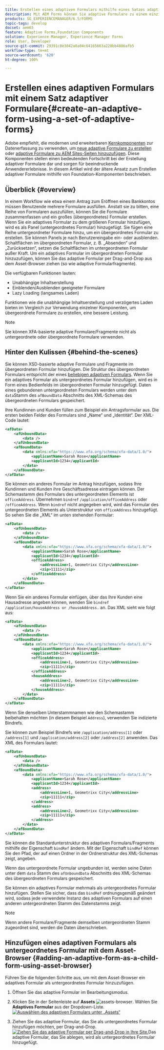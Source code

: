 ```yaml
---
title: Erstellen eines adaptiven Formulars mithilfe eines Satzes adaptiver Formulare
description: Mit AEM Forms können Sie adaptive Formulare zu einem einzigen großen adaptiven Formular zusammenführen und die zugehörigen Funktionen verstehen.
products: SG_EXPERIENCEMANAGER/6.5/FORMS
topic-tags: develop
docset: aem65
feature: Adaptive Forms,Foundation Components
solution: Experience Manager, Experience Manager Forms
role: User, Developer
source-git-commit: 29391c8e3042a8a04c64165663a228bb4886afb5
workflow-type: tm+mt
source-wordcount: '620'
ht-degree: 100%

---
```


# Erstellen eines adaptiven Formulars mit einem Satz adaptiver Formulare{#create-an-adaptive-form-using-a-set-of-adaptive-forms}

<span class="preview"> Adobe empfiehlt, die modernen und erweiterbaren [Kernkomponenten](https://experienceleague.adobe.com/docs/experience-manager-core-components/using/adaptive-forms/introduction.html?lang=de) zur Datenerfassung zu verwenden, um [neue adaptive Formulare zu erstellen](/help/forms/using/create-an-adaptive-form-core-components.md) oder [adaptive Formulare zu AEM Sites-Seiten hinzuzufügen](/help/forms/using/create-or-add-an-adaptive-form-to-aem-sites-page.md). Diese Komponenten stellen einen bedeutenden Fortschritt bei der Erstellung adaptiver Formulare dar und sorgen für beeindruckende Anwendererlebnisse. In diesem Artikel wird der ältere Ansatz zum Erstellen adaptiver Formulare mithilfe von Foundation-Komponenten beschrieben. </span>

## Überblick {#overview}

In einem Workflow wie etwa einem Antrag zum Eröffnen eines Bankkontos müssen Benutzende mehrere Formulare ausfüllen. Anstatt sie zu bitten, eine Reihe von Formularen auszufüllen, können Sie die Formulare zusammenfassen und ein großes (übergeordnetes) Formular erstellen. Wenn Sie ein adaptives Formular zu dem größeren Formular hinzufügen, wird es als Panel (untergeordnetes Formular) hinzugefügt. Sie fügen eine Reihe untergeordneter Formulare hinzu, um ein übergeordnetes Formular zu erstellen. Sie können Panels je nach Benutzereingabe ein- oder ausblenden. Schaltflächen im übergeordneten Formular, z. B. „Absenden“ und „Zurücksetzen“, setzen die Schaltflächen im untergeordneten Formular außer Kraft. Um ein adaptives Formular im übergeordneten Formular hinzuzufügen, können Sie das adaptive Formular per Drag-and-Drop aus dem Asset-Browser ziehen (so wie adaptive Formularfragmente).

Die verfügbaren Funktionen lauten:

* Unabhängige Inhaltserstellung
* Einblenden/Ausblenden geeigneter Formulare
* Lazy Loading (langsames Laden)

Funktionen wie die unabhängige Inhaltserstellung und verzögertes Laden bieten im Vergleich zur Verwendung einzelner Komponenten, um übergeordnete Formulare zu erstellen, eine bessere Leistung.

>[!NOTE]
>
>Sie können XFA-basierte adaptive Formulare/Fragmente nicht als untergeordnete oder übergeordnete Formulare verwenden.

## Hinter den Kulissen {#behind-the-scenes}

Sie können XSD-basierte adaptive Formulare und Fragmente im übergeordneten Formular hinzufügen. Die Struktur des übergeordneten Formulars entspricht der eines [beliebigen adaptiven Formulars](../../forms/using/prepopulate-adaptive-form-fields.md). Wenn Sie ein adaptives Formular als untergeordnetes Formular hinzufügen, wird es in Form eines Bedienfelds im übergeordneten Formular hinzugefügt. Daten eines gebundenen untergeordneten Formulars werden unter dem `data`Stamm des `afBoundData` Abschnitts des XML-Schemas des übergeordneten Formulars gespeichert.

Ihre Kundinnen und Kunden füllen zum Beispiel ein Antragsformular aus. Die ersten beiden Felder des Formulars sind „Name“ und „Identität“. Der XML-Code lautet:

```xml
<afData>
    <afUnboundData>
        <data />
    </afUnboundData>
    <afBoundData>
        <data xmlns:xfa="https://www.xfa.org/schema/xfa-data/1.0/">
            <applicantName>Sarah Rose</applicantName>
            <applicantId>1234</applicantId>
        </data>
    </afBoundData>
</afData>
```

Sie können ein anderes Formular im Antrag hinzufügen, sodass Ihre Kundinnen und Kunden ihre Geschäftsadresse eintragen können. Der Schemastamm des Formulars des untergeordneten Elements ist `officeAddress`. Übernehmen `bindref` `/application/officeAddress` oder `/officeAddress`. Wenn `bindref` nicht angegeben wird, wird das Formular des untergeordneten Elements als Unterstruktur von `officeAddress` hinzugefügt. So sehen Sie die „XML“ im unten stehenden Formular:

```xml
<afData>
    <afUnboundData>
        <data />
    </afUnboundData>
    <afBoundData>
        <data xmlns:xfa="https://www.xfa.org/schema/xfa-data/1.0/">
            <applicantName>Sarah Rose</applicantName>
            <applicantId>1234</applicantId>
            <officeAddress>
                <addressLine>1, Geometrixx City</addressLine>
                <zip>11111</zip>
            </officeAddress>
        </data>
    </afBoundData>
</afData>
```

Wenn Sie ein anderes Formular einfügen, über das Ihre Kunden eine Hausadresse angeben können, wenden Sie `bindref` `/application/houseAddress or /houseAddress.` an. Das XML sieht wie folgt aus:

```xml
<afData>
    <afUnboundData>
        <data />
    </afUnboundData>
    <afBoundData>
        <data xmlns:xfa="https://www.xfa.org/schema/xfa-data/1.0/">
            <applicantName>Sarah Rose</applicantName>
            <applicantId>1234</applicantId>
            <officeAddress>
                <addressLine>1, Geometrixx City</addressLine>
                <zip>11111</zip>
            </officeAddress>
            <houseAddress>
                <addressLine>2, Geometrixx City</addressLine>
                <zip>11111</zip>
            </houseAddress>
        </data>
    </afBoundData>
</afData>
```

Wenn Sie denselben Unterstammnamen wie den Schemastamm beibehalten möchten (in diesem Beispiel `Address`), verwenden Sie indizierte Bindrefs.

Sie können zum Beispiel Bindrefs wie `/application/address[1]` oder `/address[1]` und `/application/address[2]` oder `/address[2]` anwenden. Das XML des Formulars lautet:

```xml
<afData>
    <afUnboundData>
        <data />
    </afUnboundData>
    <afBoundData>
        <data xmlns:xfa="https://www.xfa.org/schema/xfa-data/1.0/">
            <applicantName>Sarah Rose</applicantName>
            <applicantId>1234</applicantId>
            <address>
                <addressLine>1, Geometrixx City</addressLine>
                <zip>11111</zip>
            </address>
            <address>
                <addressLine>2, Geometrixx City</addressLine>
                <zip>11111</zip>
            </address>
        </data>
    </afBoundData>
</afData>
```

Sie können die Standardunterstruktur des adaptiven Formulars/Fragments mithilfe der Eigenschaft `bindRef` ändern. Mit der Eigenschaft `bindRef` können Sie den Pfad, der auf einen Ordner in der Ordnerstruktur des XML-Schemas zeigt, angeben.

Wenn das untergeordnete Formular ungebunden ist, werden seine Daten unter dem `data` Stamm des `afUnboundData` Abschnitts des XML-Schemas des übergeordneten Formulars gespeichert.

Sie können ein adaptives Formular mehrmals als untergeordnetes Formular hinzufügen. Stellen Sie sicher, dass das `bindRef` ordnungsgemäß geändert wird, sodass jede verwendete Instanz des adaptiven Formulars auf einen anderen untergeordneten Stamm des Datenstamms zeigt.

>[!NOTE]
>
>Wenn andere Formulare/Fragmente demselben untergeordneten Stamm zugeordnet sind, werden die Daten überschrieben.

## Hinzufügen eines adaptiven Formulars als untergeordnetes Formular mit dem Asset-Browser {#adding-an-adaptive-form-as-a-child-form-using-asset-browser}

Führen Sie die folgenden Schritte aus, um mit dem Asset-Browser ein adaptives Formular als untergeordnetes Formular hinzuzufügen.

1. Öffnen Sie das adaptive Formular im Bearbeitungsmodus.
1. Klicken Sie in der Seitenleiste auf **Assets** ![assets-browser](assets/assets-browser.png). Wählen Sie **Adaptives Formular** aus der Dropdown-Liste.
   [![Auswählen des adaptiven Formulars unter „Assets“](assets/asset.png)](assets/asset-1.png)

1. Ziehen Sie das adaptive Formular, das Sie als untergeordnetes Formular hinzufügen möchten, per Drag-and-Drop.
   [![Ziehen Sie das adaptive Formular per Drag-and-Drop in Ihre Site.](assets/drag-drop.png)](assets/drag-drop-1.png)Das adaptive Formular, das Sie ablegen, wird als untergeordnetes Formular hinzugefügt.
